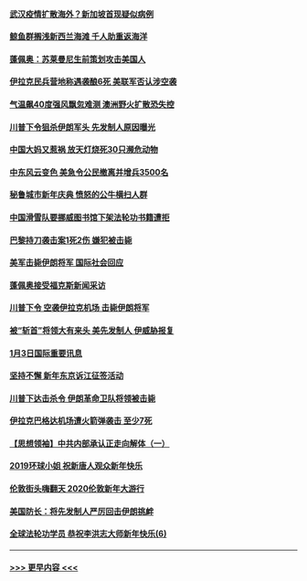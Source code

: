 #### [武汉疫情扩散海外？新加坡首现疑似病例](../pages/prog202/a102745347.md?t=01050355) 
#### [鲸鱼群搁浅新西兰海滩 千人助重返海洋](../pages/prog202/a102745257.md?t=01050355) 
#### [蓬佩奥：苏莱曼尼生前策划攻击美国人](../pages/prog202/a102745305.md?t=01050355) 
#### [伊拉克民兵营地称遇袭酿6死 美联军否认涉空袭](../pages/prog202/a102745093.md?t=01050355) 
#### [气温飙40度强风飘忽难测 澳洲野火扩散恐失控](../pages/prog202/a102744951.md?t=01050355) 
#### [川普下令狙杀伊朗军头 先发制人原因曝光](../pages/prog202/a102744900.md?t=01050355) 
#### [中国大妈又惹祸 放天灯烧死30只濒危动物](../pages/prog202/a102744899.md?t=01050355) 
#### [中东风云变色 美急令公民撤离并增兵3500名](../pages/prog202/a102744827.md?t=01050355) 
#### [秘鲁城市新年庆典 愤怒的公牛横扫人群](../pages/prog202/a102744618.md?t=01050355) 
#### [中国滑雪队要挪威图书馆下架法轮功书籍遭拒](../pages/prog202/a102744639.md?t=01050355) 
#### [巴黎持刀袭击案1死2伤 嫌犯被击毙](../pages/prog202/a102744566.md?t=01050355) 
#### [美军击毙伊朗将军 国际社会回应](../pages/prog202/a102744485.md?t=01050355) 
#### [蓬佩奥接受福克斯新闻采访](../pages/prog202/a102744480.md?t=01050355) 
#### [川普下令 空袭伊拉克机场 击毙伊朗将军](../pages/prog202/a102744470.md?t=01050355) 
#### [被“斩首”将领大有来头 美先发制人 伊威胁报复](../pages/prog202/a102744454.md?t=01050355) 
#### [1月3日国际重要讯息](../pages/prog202/a102744301.md?t=01050355) 
#### [坚持不懈 新年东京诉江征签活动](../pages/prog202/a102744303.md?t=01050355) 
#### [川普下达击杀令 伊朗革命卫队将领被击毙](../pages/prog202/a102741911.md?t=01050355) 
#### [伊拉克巴格达机场遭火箭弹袭击 至少7死](../pages/prog202/a102744115.md?t=01050355) 
#### [【思想领袖】中共内部承认正走向解体（一）](../pages/prog202/a102744097.md?t=01050355) 
#### [2019环球小姐 祝新唐人观众新年快乐](../pages/prog202/a102744043.md?t=01050355) 
#### [伦敦街头嗨翻天 2020伦敦新年大游行](../pages/prog202/a102743925.md?t=01050355) 
#### [美国防长：将先发制人严厉回击伊朗挑衅](../pages/prog202/a102743930.md?t=01050355) 
#### [全球法轮功学员 恭祝李洪志大师新年快乐(6)](../pages/prog202/a102743899.md?t=01050355) 

----
#### [ >>> 更早内容 <<< ](../indexes/prog202-earlier.md)
